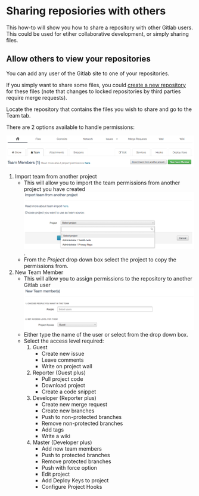 # Sharing reposiories with others

This how-to will show you how to share a repository with other Gitlab users. This could be used for etiher collaborative
development, or simply sharing files.

## Allow others to view your repositories

You can add any user of the Gitlab site to one of your repositories.

If you simply want to share some files, you could [create a new repository](./creating-repositories.md) for these files
(note that changes to locked repositories by third parties require merge requests).

Locate the repository that contains the files you wish to share and go to the Team tab.

There are 2 options available to handle permissions:

![Team Memberships](_images/gitlab-team-home.png)

1. Import team from another project
    * This will allow you to import the team permissions from another project you have created
    ![Team Memberships](_images/gitlab-team-copypermissions.png).
    * From the *Project* drop down box select the project to copy the permissions from.
2. New Team Member
    * This will allow you to assign permissions to the repository to another Gitlab user
    ![Team Memberships](_images/gitlab-team-newuser.png)
    * Either type the name of the user or select from the drop down box.
    * Select the access level required:
        1. Guest
            * Create new issue
            * Leave comments
            * Write on project wall
        2. Reporter (Guest plus)
            * Pull project code
            * Download project
            * Create a code snippet
        3. Developer (Reporter plus)
            * Create new merge request
            * Create new branches
            * Push to non-protected branches
            * Remove non-protected branches
            * Add tags
            * Write a wiki
        4. Master (Developer plus)
            * Add new team members
            * Push to protected branches
            * Remove protected branches
            * Push with force option
            * Edit project
            * Add Deploy Keys to project
            * Configure Project Hooks

